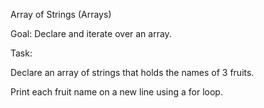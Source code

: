 Array of Strings (Arrays)

Goal: Declare and iterate over an array.

Task:

Declare an array of strings that holds the names of 3 fruits.

Print each fruit name on a new line using a for loop.
